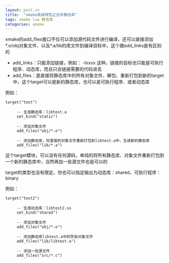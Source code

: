```yaml
---
layout: post.cn
title:  "xmake高级特性之合并静态库"
tags: xmake lua 静态库
categories: xmake
---
```


xmake的add_files接口不仅可以添加源代码文件进行编译，还可以直接添加*.o/obj对象文件、以及*.a/lib的库文件到编译目标中，这个跟add_links是有区别的

* add_links：只能添加链接，例如： -lxxxx 这种，链接的目标也只能是可执行程序、动态库，而且只会链接需要的代码进去
* add_files：是直接将静态库中的所有对象文件，解包、重新打包到新的target中，这个target可以是新的静态库，也可以是可执行程序、或者动态库

例如：

    target("test")
        
         -- 生成静态库：libtest.a
         set_kind("static")

         -- 添加对象文件
         add_files("obj/*.o")

         -- 添加静态库，将里面的对象文件重新打包到libtest.a中，生成新的静态库
         add_files("lib/*.a")

这个target模块，可以没有任何源码，单纯的将所有静态库、对象文件重新打包到一个新的静态库中，当然再加一些源文件也是可以的



target的类型也没有限定，你也可以指定输出为动态库：shared，可执行程序：binary

例如：

    target("test2")
        
         -- 生成动态库：libtest2.so
         set_kind("shared")

         -- 添加对象文件
         add_files("obj/*.o")

         -- 添加静态库libtest.a中的所有对象文件
         add_files("lib/libtest.a")

         -- 添加一些源文件
         add_files("src/*.c")

